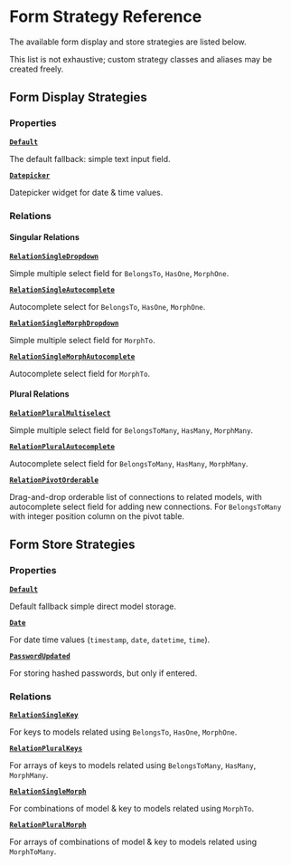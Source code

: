 # Form Strategy Reference

The available form display and store strategies are listed below.

This list is not exhaustive; custom strategy classes and aliases may be created freely.


## Form Display Strategies

### Properties

[**`Default`**](FormFieldDisplayStrategies/Default.md)

The default fallback: simple text input field.


[**`Datepicker`**](FormFieldDisplayStrategies/Datepicker.md)

Datepicker widget for date & time values.



### Relations

#### Singular Relations

[**`RelationSingleDropdown`**](FormFieldDisplayStrategies/RelationSingleDropdown.md)

Simple multiple select field for `BelongsTo`, `HasOne`, `MorphOne`.


[**`RelationSingleAutocomplete`**](FormFieldDisplayStrategies/RelationSingleAutocomplete.md)

Autocomplete select for `BelongsTo`, `HasOne`, `MorphOne`.


[**`RelationSingleMorphDropdown`**](FormFieldDisplayStrategies/RelationSingleMorphDropdown.md)

Simple multiple select field for `MorphTo`.


[**`RelationSingleMorphAutocomplete`**](FormFieldDisplayStrategies/RelationSingleMorphAutocomplete.md)

Autocomplete select field for `MorphTo`.


#### Plural Relations

[**`RelationPluralMultiselect`**](FormFieldDisplayStrategies/RelationPluralMultiselect.md)

Simple multiple select field for `BelongsToMany`, `HasMany`, `MorphMany`.


[**`RelationPluralAutocomplete`**](FormFieldDisplayStrategies/RelationPluralAutocomplete.md)

Autocomplete select field for `BelongsToMany`, `HasMany`, `MorphMany`.


[**`RelationPivotOrderable`**](FormFieldDisplayStrategies/RelationPivotOrderable.md)

Drag-and-drop orderable list of connections to related models, with autocomplete select field for adding new connections. 
For `BelongsToMany` with integer position column on the pivot table.


## Form Store Strategies

### Properties

[**`Default`**](FormFieldStoreStrategies/Default.md)

Default fallback simple direct model storage.


[**`Date`**](FormFieldStoreStrategies/Date.md)

For date time values (`timestamp`, `date`, `datetime`, `time`).


[**`PasswordUpdated`**](FormFieldStoreStrategies/PasswordUpdated.md)

For storing hashed passwords, but only if entered.


### Relations

[**`RelationSingleKey`**](FormFieldStoreStrategies/RelationSingleKey.md)

For keys to models related using `BelongsTo`, `HasOne`, `MorphOne`.


[**`RelationPluralKeys`**](FormFieldStoreStrategies/RelationPluralKeys.md)

For arrays of keys to models related using `BelongsToMany`, `HasMany`, `MorphMany`.


[**`RelationSingleMorph`**](FormFieldStoreStrategies/RelationSingleMorph.md)

For combinations of model & key to models related using `MorphTo`.


[**`RelationPluralMorph`**](FormFieldStoreStrategies/RelationPluralMorph.md)

For arrays of combinations of model & key to models related using `MorphToMany`.
